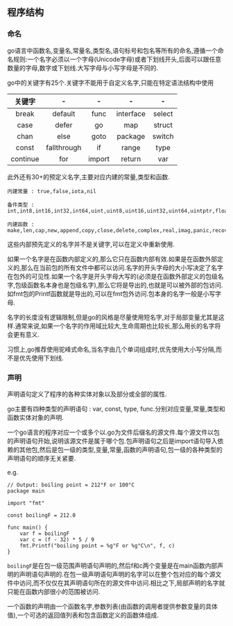 ##  程序结构

### 命名

go语言中函数名,变量名,常量名,类型名,语句标号和包名等所有的命名,遵循一个命名规则:一个名字必须以一个字母(Unicode字母)或者下划线开头,后面可以跟任意数量的字母,数字或下划线.大写字母与小写字母是不同的.

go中的关键字有25个.关键字不能用于自定义名字,只能在特定语法结构中使用

|关键字|-|-|-|-|
|:-:|:-:|:-:|:-:|:-:|
|break|default|func|interface|select|
|case|defer|go|map|struct|
|chan|else|goto|package|switch|
|const|fallthrough|if|range|type|
|continue|for|import|return|var|

此外还有30+的预定义名字,主要对应内建的常量,类型和函数.

```
内建常量 : true,false,iota,nil

备件类型 : int,int8,int16,int32,int64,uint,uint8,uint16,uint32,uint64,uintptr,float32,float64,complex128,complex64,bool,byte,rune,string,error

内建函数 : make,len,cap,new,append,copy,close,delete,complex,real,imag,panic,recover
```

这些内部预先定义的名字并不是关键字,可以在定义中重新使用.

如果一个名字是在函数内部定义的,那么它只在函数内部有效.如果是在函数外部定义的,那么在当前包的所有文件中都可以访问.名字的开头字母的大小写决定了名字在包外的可见性.如果一个名字是开头字母大写的(必须是在函数外部定义的包级名字,包级函数名本身也是包级名字),那么它将是导出的,也就是可以被外部的包访问.如fmt包的Printf函数就是导出的,可以在fmt包外访问.包本身的名字一般是小写字母.

名字的长度没有逻辑限制,但是go的风格是尽量使用短名字,对于局部变量尤其是这样.通常来说,如果一个名字的作用域比较大,生命周期也比较长,那么用长的名字将会更有意义.

习惯上,go推荐使用驼峰式命名,当名字由几个单词组成时,优先使用大小写分隔,而不是优先使用下划线.

### 声明

声明语句定义了程序的各种实体对象以及部分或全部的属性.

go主要有四种类型的声明语句 : var, const, type, func.分别对应变量,常量,类型和函数实体对象的声明.

一个go语言的程序对应一个或多个以.go为文件后缀名的源文件.每个源文件以包的声明语句开始,说明该源文件是属于哪个包.包声明语句之后是import语句导入依赖的其他包,然后是包一级的类型,变量,常量,函数的声明语句,包一级的各种类型的声明语句的顺序无关紧要.

e.g.

```
// Output: boiling point = 212°F or 100°C
package main

import "fmt"

const boilingF = 212.0

func main() {
    var f = boilingF
    var c = (f - 32) * 5 / 9
    fmt.Printf("boiling point = %g°F or %g°C\n", f, c)
}

```

`boilingF`是在包一级范围声明语句声明的,然后f和c两个变量是在main函数内部声明的声明语句声明的.在包一级声明语句声明的名字可以在整个包对应的每个源文件中访问,而不仅仅在其声明语句所在的源文件中访问.相比之下,局部声明的名字就只能在函数内部很小的范围被访问.

一个函数的声明由一个函数名字,参数列表(由函数的调用者提供参数变量的具体值),一个可选的返回值列表和包含函数定义的函数体组成.

